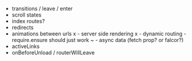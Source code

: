 - transitions / leave / enter
- scroll states
- index routes?
- redirects
- animations between urls
x - server side rendering
x - dynamic routing - require.ensure should just work
~ - async data (fetch prop? or falcor?)
- activeLinks
- onBeforeUnload / routerWillLeave

